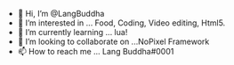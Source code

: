 - 👋 Hi, I’m @LangBuddha
- 👀 I’m interested in ... Food, Coding, Video editing, Html5.
- 🌱 I’m currently learning ... lua!
- 💞️ I’m looking to collaborate on ...NoPixel Framework
- 📫 How to reach me ... Lang Buddha#0001

<!---
Lang Buddha/Raino is a ✨ special ✨ FiveM Dev
--->
